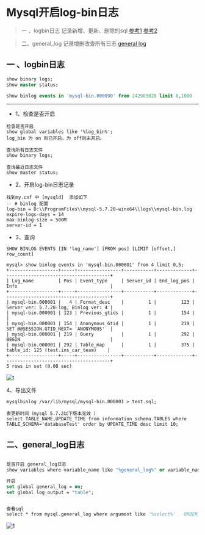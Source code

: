 
# Mysql开启log-bin日志  

> 一 、logbin日志 记录新增、更新、删除的sql [参考1]( https://www.cnblogs.com/kerrycode/p/6610874.html ) [参考2]( https://www.cnblogs.com/handle/p/9761702.html )

> 二、general_log 记录增删改查所有日志 [general log]( http://www.zsythink.net/archives/1246 )


## 一 、logbin日志

```sql
show binary logs;
show master status;

show binlog events in 'mysql-bin.000090' from 242985028 limit 0,1000

```
---------------------------------------------------------

- 1、检查是否开启
```mysql
检查是否开启
show global variables like '%log_bin%';
log_bin 为 on 则已开启，为 off则未开启。

查询所有日志文件
show binary logs;

查询最近日志文件
show master status;
```

- 2、开启log-bin日志记录
```
找到my.cnf 中 [mysqld]  添加如下
-- # binlog 配置
log-bin = D:\\ProgramFiles\\mysql-5.7.20-winx64\\logs\\mysql-bin.log
expire-logs-days = 14
max-binlog-size = 500M
server-id = 1
```

- 3、查询 
```mysql
SHOW BINLOG EVENTS [IN 'log_name'] [FROM pos] [LIMIT [offset,] row_count]

mysql> show binlog events in 'mysql-bin.000001' from 4 limit 0,5;
+------------------+-----+----------------+-----------+-------------+---------------------------------------+
| Log_name         | Pos | Event_type     | Server_id | End_log_pos | Info                                  |
+------------------+-----+----------------+-----------+-------------+---------------------------------------+
| mysql-bin.000001 |   4 | Format_desc    |         1 |         123 | Server ver: 5.7.20-log, Binlog ver: 4 |
| mysql-bin.000001 | 123 | Previous_gtids |         1 |         154 |                                       |
| mysql-bin.000001 | 154 | Anonymous_Gtid |         1 |         219 | SET @@SESSION.GTID_NEXT= 'ANONYMOUS'  |
| mysql-bin.000001 | 219 | Query          |         1 |         292 | BEGIN                                 |
| mysql-bin.000001 | 292 | Table_map      |         1 |         375 | table_id: 125 (test.ins_car_team)    |
+------------------+-----+----------------+-----------+-------------+---------------------------------------+
5 rows in set (0.00 sec)

```
![t](https://img-blog.csdnimg.cn/202008121825027.png#pic_center)


4、导出文件

```
mysqlbinlog /var/lib/mysql/mysql-bin.000001 > test.sql;

```



```
表更新时间（mysql 5.7.2以下版本无效 ）
select TABLE_NAME,UPDATE_TIME from information_schema.TABLES where TABLE_SCHEMA='databaseTest' order by UPDATE_TIME desc limit 10;

```

## 二、general_log日志

```vb

是否开启 general_log日志
show variables where variable_name like "%general_log%" or variable_name="log_output";

开启
set global general_log = on;
set global log_output = "table";


查看sql
select * from mysql.general_log where argument like '%select%'   ORDER BY event_time DESC limit 100;

```

![1]( https://gitee.com/xy180/imgs/raw/master/other/mysql.general_log.jpg )



